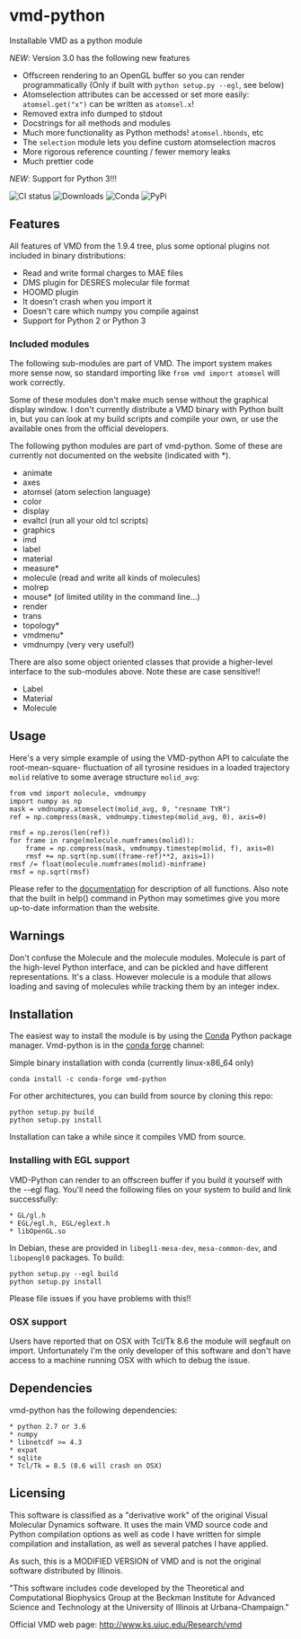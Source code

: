 # vmd-python
Installable VMD as a python module

*NEW*: Version 3.0 has the following new features

* Offscreen rendering to an OpenGL buffer so you can render programmatically
  (Only if built with `python setup.py --egl`, see below)
* Atomselection attributes can be accessed or set more easily:
  `atomsel.get("x")` can be written as `atomsel.x`!
* Removed extra info dumped to stdout
* Docstrings for all methods and modules
* Much more functionality as Python methods! `atomsel.hbonds`, etc
* The `selection` module lets you define custom atomselection macros
* More rigorous reference counting / fewer memory leaks
* Much prettier code

*NEW*: Support for Python 3!!!

![CI status](https://img.shields.io/travis/Eigenstate/vmd-python.svg)
![Downloads](https://anaconda.org/rbetz/vmd-python/badges/downloads.svg)
![Conda](https://anaconda.org/rbetz/vmd-python/badges/installer/conda.svg)
![PyPi](https://anaconda.org/rbetz/vmd-python/badges/installer/pypi.svg)

## Features
All features of VMD from the 1.9.4 tree, plus some
optional plugins not included in binary distributions:

* Read and write formal charges to MAE files
* DMS plugin for DESRES molecular file format
* HOOMD plugin
* It doesn't crash when you import it
* Doesn't care which numpy you compile against
* Support for Python 2 or Python 3

### Included modules
The following sub-modules are part of VMD. The import system
makes more sense now, so standard importing like `from vmd import atomsel`
will work correctly.

Some of these modules don't make much sense without the graphical display
window. I don't currently distribute a VMD binary with Python built in,
but you can look at my build scripts and compile your own, or use the
available ones from the official developers.

The following python modules are part of vmd-python. Some of these
are currently not documented on the website (indicated with \*).

* animate
* axes
* atomsel (atom selection language)
* color
* display
* evaltcl (run all your old tcl scripts)
* graphics
* imd
* label
* material
* measure\*
* molecule (read and write all kinds of molecules)
* molrep
* mouse\* (of limited utility in the command line...)
* render
* trans
* topology\*
* vmdmenu\*
* vmdnumpy (very very useful!)

There are also some object oriented classes that provide a higher-level
interface to the sub-modules above. Note these are case sensitive!!

* Label
* Material
* Molecule

## Usage
Here's a very simple example of using the VMD-python API to calculate the root-mean-square-
fluctuation of all tyrosine residues in a loaded trajectory `molid` relative to some
average structure `molid_avg`:

    from vmd import molecule, vmdnumpy
    import numpy as np
    mask = vmdnumpy.atomselect(molid_avg, 0, "resname TYR")
    ref = np.compress(mask, vmdnumpy.timestep(molid_avg, 0), axis=0)

    rmsf = np.zeros(len(ref))
    for frame in range(molecule.numframes(molid)):
        frame = np.compress(mask, vmdnumpy.timestep(molid, f), axis=0)
        rmsf += np.sqrt(np.sum((frame-ref)**2, axis=1))
    rmsf /= float(molecule.numframes(molid)-minframe)
    rmsf = np.sqrt(rmsf)


Please refer to the [documentation](http://www.ks.uiuc.edu/Research/vmd/current/ug/node160.html)
for description of all functions. Also note that the built in help() command in Python
may sometimes give you more up-to-date information than the website.

## Warnings
Don't confuse the Molecule and the molecule modules. Molecule is part of the high-level
Python interface, and can be pickled and have different representations. It's a class. However
molecule is a module that allows loading and saving of molecules while tracking them by an
integer index.

## Installation
The easiest way to install the module is by using the [Conda](https://conda.io/en/latest/)
Python package manager. Vmd-python is in the [conda forge](https://conda-forge.org/)
channel:

Simple binary installation with conda (currently linux-x86\_64 only)

    conda install -c conda-forge vmd-python

For other architectures, you can build from source by cloning this repo:

    python setup.py build
    python setup.py install

Installation can take a while since it compiles VMD from source.

### Installing with EGL support

VMD-Python can render to an offscreen buffer if you build it yourself with
the --egl flag. You'll need the following files on your system to build and
link successfully:

    * GL/gl.h
    * EGL/egl.h, EGL/eglext.h
    * libOpenGL.so

In Debian, these are provided in `libegl1-mesa-dev`, `mesa-common-dev`,
and `libopengl0` packages. To build:

    python setup.py --egl build
    python setup.py install

Please file issues if you have problems with this!!

### OSX support

Users have reported that on OSX with Tcl/Tk 8.6 the module will
segfault on import. Unfortunately I'm the only developer of this software and
don't have access to a machine running OSX with which to debug the issue.

## Dependencies
vmd-python has the following dependencies:

    * python 2.7 or 3.6
    * numpy
    * libnetcdf >= 4.3
    * expat
    * sqlite
    * Tcl/Tk = 8.5 (8.6 will crash on OSX)

## Licensing

This software is classified as a "derivative work" of the original
Visual Molecular Dynamics software. It uses the main VMD source code
and Python compilation options as well as code I have written for simple
compilation and installation, as well as several patches I have applied.

As such, this is a MODIFIED VERSION of VMD and is not the original
software distributed by Illinois.

"This software includes code developed by the Theoretical and Computational
Biophysics Group at the Beckman Institute for Advanced Science and
Technology at the University of Illinois at Urbana-Champaign."

Official VMD web page: http://www.ks.uiuc.edu/Research/vmd


